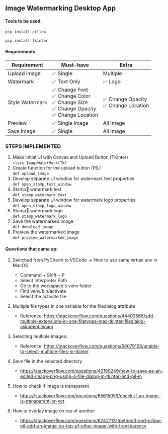 ## Image Watermarking Desktop App

#### Tools to be used:
```pip install pillow```

```pip install tkinter```

#### Requirements
| Requirement  | Must-have                                                                                                          | Extra      |
|--------------|--------------------------------------------------------------------------------------------------------------------|------------|
| Upload image | ✅ Single                                                                                                           | Multiple   |
| Watermark    | ✅ Text Only                                                                                                        | ✅ Logo       |
| Style Watermark | ✅ Change Font<br>✅ Change Color<br>✅ Change Size<br>✅ Change Opacity<br>✅ Change Location | ✅ Change Opacity<br>✅ Change Location      |
| Preview      | ✅ Single Image                                                                                                     | All Image  |
| Save Image   | ✅ Single                                                                                                           | All Image  |

### STEPS IMPLEMENTED
1. Make Initial UI with Canvas and Upload Button (TKinter)<br>```class ImageWaterMark(Tk)``` 
2. Create function for the upload button (PIL)<br>```def upload_image```
3. Develop separate UI window for watermark text properties<br>```def open_stamp_text_window```
4. Stamp💟 watermark text<br> ```def stamp_watermark_text```
5. Develop separate UI window for watermark logo properties<br>```def open_stamp_logo_window```
6. Stamp💟 watermark logo<br> ```def stamp_watermark_logo```
7. Save the watermarked image<br> ```def download_image```
8. Preview the watermarked image<br>```def preview_watermarked_image```


#### Questions that came up:
1. Switched from PyCharm to VSCode -> How to use same virtual env in MacOS
    * Command + Shift + P 
    * Select Interpreter Path
    * Go to the workspace's venv folder
    * Find venv/bin/activate
    * Select the activate file

2. Multiple file types in one variable for the filedialog attribute
    * Reference: https://stackoverflow.com/questions/44403566/add-multiple-extensions-in-one-filetypes-mac-tkinter-filedialog-askopenfilenam


3. Selecting multiple images:
    * Reference: https://stackoverflow.com/questions/68079128/unable-to-select-multiple-files-in-tkinter

4. Save file in the selected directory
    * https://stackoverflow.com/questions/42190249/how-to-save-as-an-edited-image-png-using-a-file-dialog-in-tkinter-and-pil-in

5. How to check if image is transparent
    * https://stackoverflow.com/questions/65615059/check-if-an-image-is-transparent-or-not

6. How to overlay image on top of another
    * https://stackoverflow.com/questions/62427131/python3-and-pillow-pil-add-an-image-on-top-of-other-image-with-transparency





